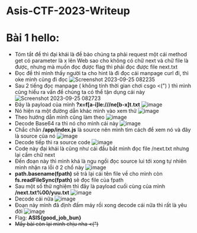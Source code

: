 # Asis-CTF-2023-Writeup
# Bài 1 hello:
- Tóm tắt đề thì đại khái là đề bảo chúng ta phải request một cái method get có parameter là x lên Web sao cho không có chữ next và chữ file là được, nhưng mà muốn đọc được flag thì phải đọc được file next.txt
- Đọc đề thì mình thấy người ta cho hint là đi đọc cái manpage curl đi, thì oke mình cũng đi đọc
![Screenshot 2023-09-25 082235](https://github.com/Yuu2311/Asis-CTF-2023-Writeup/assets/86243871/7ae2fa24-1f2a-488d-aec3-16dc969752b7)
- Sau 2 tiếng đọc manpage ( không tính thời gian chơi csgo <(") ) thì mình cũng hiểu ra vấn đề chúng ta có thể tận dụng cái này
![Screenshot 2023-09-25 082723](https://github.com/Yuu2311/Asis-CTF-2023-Writeup/assets/86243871/4ca2f9ea-6be0-4316-bce4-9d516d02797f)
- Đây là payload của mình **?x=f[a-i]le:///ne[b-x]t.txt**
![image](https://github.com/Yuu2311/Asis-CTF-2023-Writeup/assets/86243871/016a706a-2952-4865-a600-25ac49ddf104)
- Nó hiện ra một đường dẫn khác mình vào xem thử
![image](https://github.com/Yuu2311/Asis-CTF-2023-Writeup/assets/86243871/61c1b8f1-4841-420a-bde5-04cb32fb5ec7)
- Theo hướng dẫn mình cũng làm theo
![image](https://github.com/Yuu2311/Asis-CTF-2023-Writeup/assets/86243871/cddde8df-38cc-41cf-b6a9-f14ac0cea946)
- Decode Base64 ra thì nó cho mình cái này
![image](https://github.com/Yuu2311/Asis-CTF-2023-Writeup/assets/86243871/cd8f4e99-9fc6-47b4-b7d8-8b5f30f53569)
- Chắc chắn **/app/index.js** là source nên mình tìm cách để xem nó và đây là source của nó
![image](https://github.com/Yuu2311/Asis-CTF-2023-Writeup/assets/86243871/baded8ba-ac9f-4fea-8504-2089b7fa7465)
- Decode tiếp thì ra source code
![image](https://github.com/Yuu2311/Asis-CTF-2023-Writeup/assets/86243871/1c7fa903-5a9d-4cba-ae1d-74c0dc6e69a7)
- Code này đại khái là cũng như cái đầu bắt mình đọc file /next.txt nhưng lại cấm chữ next
- Đến đoạn này thì mình khá là ngu ngồi đọc source lui tới xong tự nhiên mình nhận ra lỗi ở 2 chổ này
![image](https://github.com/Yuu2311/Asis-CTF-2023-Writeup/assets/86243871/6f36ec0b-73c3-4fba-acd3-a281c789a29c)
- **path.basename(fpath)** sẽ trả lại cái tên file về cho mình còn **fs.readFileSync(fpath)** sẽ đọc file của fpath
- Sau một số thử nghiệm thì đây là payload cuối cùng của mình **/next.txt%00/yuu.txt**
![image](https://github.com/Yuu2311/Asis-CTF-2023-Writeup/assets/86243871/0d756daa-d3fc-483d-9e47-ddb42fb5a627)
- Decode cái nữa
![image](https://github.com/Yuu2311/Asis-CTF-2023-Writeup/assets/86243871/5c4c38f8-a2a5-4dab-86e7-26bfb44a148f)
- Đoạn này mình đã định đấm máy rồi xong decode cái nữa thì rất là yêu đời
![image](https://github.com/Yuu2311/Asis-CTF-2023-Writeup/assets/86243871/446dd52b-5567-4af4-98be-fa0192cd49b6)
- Flag: **ASIS{good_job_bun}**
- ~~Mấy bài còn lại mình chịu nha <(")~~








